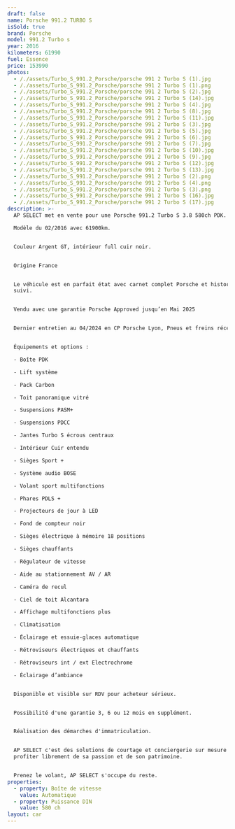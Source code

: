 ```yaml
---
draft: false
name: Porsche 991.2 TURBO S
isSold: true
brand: Porsche
model: 991.2 Turbo s
year: 2016
kilometers: 61990
fuel: Essence
price: 153990
photos:
  - /./assets/Turbo_S_991.2_Porsche/porsche 991 2 Turbo S (1).jpg
  - /./assets/Turbo_S_991.2_Porsche/porsche 991 2 Turbo S (1).png
  - /./assets/Turbo_S_991.2_Porsche/porsche 991 2 Turbo S (2).jpg
  - /./assets/Turbo_S_991.2_Porsche/porsche 991 2 Turbo S (14).jpg
  - /./assets/Turbo_S_991.2_Porsche/porsche 991 2 Turbo S (4).jpg
  - /./assets/Turbo_S_991.2_Porsche/porsche 991 2 Turbo S (8).jpg
  - /./assets/Turbo_S_991.2_Porsche/porsche 991 2 Turbo S (11).jpg
  - /./assets/Turbo_S_991.2_Porsche/porsche 991 2 Turbo S (3).jpg
  - /./assets/Turbo_S_991.2_Porsche/porsche 991 2 Turbo S (5).jpg
  - /./assets/Turbo_S_991.2_Porsche/porsche 991 2 Turbo S (6).jpg
  - /./assets/Turbo_S_991.2_Porsche/porsche 991 2 Turbo S (7).jpg
  - /./assets/Turbo_S_991.2_Porsche/porsche 991 2 Turbo S (10).jpg
  - /./assets/Turbo_S_991.2_Porsche/porsche 991 2 Turbo S (9).jpg
  - /./assets/Turbo_S_991.2_Porsche/porsche 991 2 Turbo S (12).jpg
  - /./assets/Turbo_S_991.2_Porsche/porsche 991 2 Turbo S (13).jpg
  - /./assets/Turbo_S_991.2_Porsche/porsche 991 2 Turbo S (2).png
  - /./assets/Turbo_S_991.2_Porsche/porsche 991 2 Turbo S (4).png
  - /./assets/Turbo_S_991.2_Porsche/porsche 991 2 Turbo S (3).png
  - /./assets/Turbo_S_991.2_Porsche/porsche 991 2 Turbo S (16).jpg
  - /./assets/Turbo_S_991.2_Porsche/porsche 991 2 Turbo S (17).jpg
description: >-
  AP SELECT met en vente pour une Porsche 991.2 Turbo S 3.8 580ch PDK.

  Modèle du 02/2016 avec 61900km.


  Couleur Argent GT, intérieur full cuir noir.


  Origine France


  Le véhicule est en parfait état avec carnet complet Porsche et historique
  suivi.


  Vendu avec une garantie Porsche Approved jusqu’en Mai 2025


  Dernier entretien au 04/2024 en CP Porsche Lyon, Pneus et freins récent.


  Équipements et options :

  - Boîte PDK

  - Lift système

  - Pack Carbon

  - Toit panoramique vitré

  - Suspensions PASM+

  - Suspensions PDCC

  - Jantes Turbo S écrous centraux

  - Intérieur Cuir entendu

  - Sièges Sport +

  - Système audio BOSE

  - Volant sport multifonctions

  - Phares PDLS +

  - Projecteurs de jour à LED

  - Fond de compteur noir

  - Sièges électrique à mémoire 18 positions

  - Sièges chauffants

  - Régulateur de vitesse

  - Aide au stationnement AV / AR

  - Caméra de recul

  - Ciel de toit Alcantara

  - Affichage multifonctions plus

  - Climatisation

  - Éclairage et essuie-glaces automatique

  - Rétroviseurs électriques et chauffants

  - Rétroviseurs int / ext Electrochrome

  - Éclairage d’ambiance


  Disponible et visible sur RDV pour acheteur sérieux.


  Possibilité d'une garantie 3, 6 ou 12 mois en supplément.


  Réalisation des démarches d'immatriculation.


  AP SELECT c'est des solutions de courtage et conciergerie sur mesure pour
  profiter librement de sa passion et de son patrimoine.


  Prenez le volant, AP SELECT s'occupe du reste.
properties:
  - property: Boîte de vitesse
    value: Automatique
  - property: Puissance DIN
    value: 580 ch
layout: car
---
```


